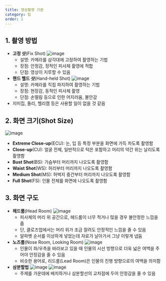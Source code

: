 ```yaml
---
title: 영상촬영 기본
category: 팁
order: 1
---
```

## 1. 촬영 방법
* **고정 샷**(Fix Shot)
![image](https://user-images.githubusercontent.com/12420779/107880946-3e9ece00-6f25-11eb-8eec-444a9b8b2b8e.png)
   * 설명: 카메라를 삼각대에 고정하여 촬영하는 기법
   * 장점: 안정감, 정적인 피사체 촬영에 적합
   * 단점: 영상이 지루할 수 있음
* **핸드 헬드 샷**(Hand-held Shot)
![image](https://user-images.githubusercontent.com/12420779/107881130-41e68980-6f26-11eb-8398-9eefbdb5de5d.png)
   * 설명: 카메라를 직접 파지하여 촬영하는 기법
   * 장점: 현장감, 동적인 피사체 촬영
   * 단점: 손떨림 등으로 인한 어지러움, 불안감
* 지미집, 돌리, 헬리캠 등은 사용할 일이 없을 것 같음

## 2. 화면 크기(Shot Size)
![image](https://user-images.githubusercontent.com/12420779/107881541-29776e80-6f28-11eb-8cab-dd9eb0c79c16.png)
* **Extreme Close-up**(ECU): 눈, 입 등 특정 부분을 화면에 가득 차도록 촬영함
* **Close-up**(CU): 얼굴 전체, 일반적으로 턱은 포함하고 머리의 약간 위는 날리도록 촬영함
* **Bust Shot**(BS): 가슴부터 머리까지 나오도록 촬영함
* **Waist Shot**(WS): 허리부터 머리까지 나오도록 촬영함
* **Medium Shot**(MS): 허벅지 중간부터 머리까지 나오도록 촬영함
* **Full Shot**(FS): 인물 전체를 화면에 나오도록 촬영함

## 3. 화면 구도
* **헤드룸**(Head Room)
![image](https://user-images.githubusercontent.com/12420779/107882239-8aed0c80-6f2b-11eb-98e1-c11029bc1fcc.png)
   * 피사체의 머리 위 공간으로, 헤드룸이 너무 적거나 많을 경우 불안정한 느낌을 줌
   * 단, 클로즈업에서는 머리 위가 조금 잘려도 안정적인 느낌을 줄 수 있음
   * 알파벳 순서를 이상하게 넣었는데 자료가 날아가서 그냥 이렇게 냅둠
* **노즈룸**(Nose Room, Looking Room)
![image](https://user-images.githubusercontent.com/12420779/107882368-2aaa9a80-6f2c-11eb-8033-ac986f697a05.png)
   * 인물이 좌/우측을 바라보고 있을 때 인물의 시선 방향으로 더욱 넓은 여백을 주어야 안정감을 줄 수 있음
   * 비슷한 용어로, 리드룸(Lead Room)은 인물의 진행 방향으로의 여백을 의미함
* **삼분할법**
   ![image](https://user-images.githubusercontent.com/12420779/107882629-d7394c00-6f2d-11eb-9f18-5425de7e53bc.png)
   ![image](https://user-images.githubusercontent.com/12420779/107882875-1ddb7600-6f2f-11eb-9600-dd0c272ed9ac.png)
   * 주제를 가운데에 배치하거나 삼분할선의 교차점에 두어 안정감을 줄 수 있음